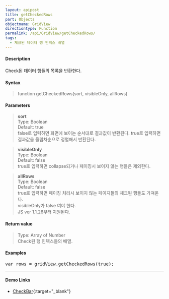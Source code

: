 ```yaml
---
layout: apipost
title: getCheckedRows
part: Objects
objectname: GridView
directiontype: Function
permalink: /api/GridView/getCheckedRows/
tags: 
  - 체크된 데이터 행 인덱스 배열
---
```



#### Description

 Check된 데이터 행들의 목록을 반환한다.

#### Syntax

> function getCheckedRows(sort, visibleOnly, allRows)

#### Parameters

> **sort**  
> Type: Boolean  
> Default: true  
> false로 입력하면 화면에 보이는 순서대로 결과값이 반환된다. true로 입력하면 결과값을 올림차순으로 정렬해서 반환된다.  

> **visibleOnly**  
> Type: Boolean  
> Default: false  
> true로 입력하면 collapse되거나 페이징시 보이지 않는 행들은 제외한다.   

> **allRows**  
> Type: Boolean  
> Default: false  
> true로 입력하면 페이징 처리시 보이지 않는 페이지들의 체크된 행들도 가져온다.    
> visibleOnly가 false 여야 한다.  
> JS ver 1.1.26부터 지원된다.	

#### Return value

> Type: Array of Number  
> Check된 행 인덱스들의 배열.

#### Examples 

<pre class="prettyprint">
var rows = gridView.getCheckedRows(true);
</pre>

---

#### Demo Links

* [CheckBar](http://demo.realgrid.com/GridComponent/CheckBar/){:target="_blank"} 
